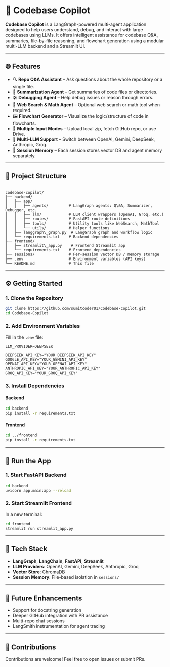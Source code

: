 # 🚀 Codebase Copilot

**Codebase Copilot** is a LangGraph-powered multi-agent application designed to help users understand, debug, and interact with large codebases using LLMs. It offers intelligent assistance for codebase Q&A, summaries, file-by-file reasoning, and flowchart generation using a modular multi-LLM backend and a Streamlit UI.

---

## 🌐 Features

- 🔍 **Repo Q&A Assistant** – Ask questions about the whole repository or a single file.
- 🧠 **Summarization Agent** – Get summaries of code files or directories.
- 🛠️ **Debugging Agent** – Help debug issues or reason through errors.
- 🧮 **Web Search & Math Agent** – Optional web search or math tool when required.
- 🖼️ **Flowchart Generator** – Visualize the logic/structure of code in flowcharts.
- 📂 **Multiple Input Modes** – Upload local zip, fetch GitHub repo, or use Drive.
- 🧬 **Multi-LLM Support** – Switch between OpenAI, Gemini, DeepSeek, Anthropic, Groq.
- 💾 **Session Memory** – Each session stores vector DB and agent memory separately.

---

## 📁 Project Structure

```

codebase-copilot/
├── backend/
│   ├── app/
│   │   ├── agents/         # LangGraph agents: Q\&A, Summarizer, Debugger, etc.
│   │   ├── llm/            # LLM client wrappers (OpenAI, Groq, etc.)
│   │   ├── routes/         # FastAPI route definitions
│   │   ├── tools/          # Utility tools like WebSearch, MathTool
│   │   └── utils/          # Helper functions
│   ├── langgraph\_graph.py  # LangGraph graph and workflow logic
│   └── requirements.txt    # Backend dependencies
├── frontend/
│   ├── streamlit\_app.py    # Frontend Streamlit app
│   └── requirements.txt    # Frontend dependencies
├── sessions/               # Per-session vector DB / memory storage
├── .env                    # Environment variables (API keys)
└── README.md               # This file

````

---

## ⚙️ Getting Started

### 1. Clone the Repository

```bash
git clone https://github.com/sumitcoder01/Codebase-Copilot.git
cd Codebase-Copilot
````

### 2. Add Environment Variables

Fill in the `.env` file:

```env
LLM_PROVIDER=DEEPSEEK

DEEPSEEK_API_KEY="YOUR_DEEPSEEK_API_KEY"
GOOGLE_API_KEY="YOUR_GEMINI_API_KEY"
OPENAI_API_KEY="YOUR_OPENAI_API_KEY"
ANTHROPIC_API_KEY="YOUR_ANTHROPIC_API_KEY"
GROQ_API_KEY="YOUR_GROQ_API_KEY"
```

### 3. Install Dependencies

#### Backend

```bash
cd backend
pip install -r requirements.txt
```

#### Frontend

```bash
cd ../frontend
pip install -r requirements.txt
```

---

## 🚀 Run the App

### 1. Start FastAPI Backend

```bash
cd backend
uvicorn app.main:app --reload
```

### 2. Start Streamlit Frontend

In a new terminal:

```bash
cd frontend
streamlit run streamlit_app.py
```

---

## 📌 Tech Stack

* **LangGraph**, **LangChain**, **FastAPI**, **Streamlit**
* **LLM Providers**: OpenAI, Gemini, DeepSeek, Anthropic, Groq
* **Vector Store**: ChromaDB
* **Session Memory**: File-based isolation in `sessions/`

---

## 🧠 Future Enhancements

* Support for docstring generation
* Deeper GitHub integration with PR assistance
* Multi-repo chat sessions
* LangSmith instrumentation for agent tracing

---

## 🙌 Contributions

Contributions are welcome! Feel free to open issues or submit PRs.